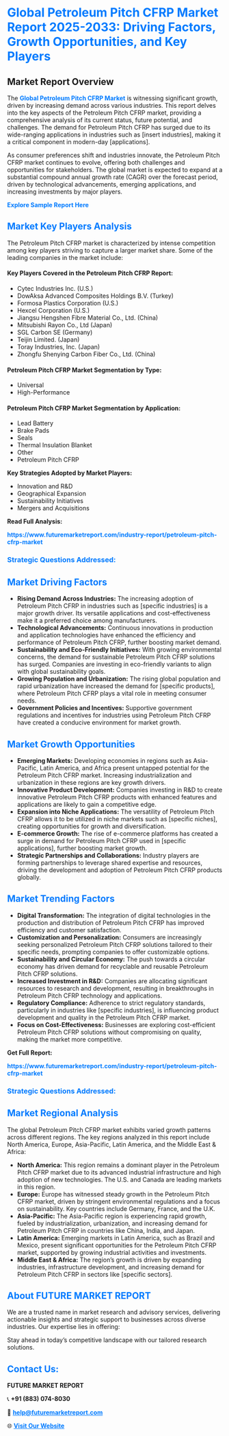 <h1 style="color: #007BFF;">Global Petroleum Pitch CFRP Market Report 2025-2033: Driving Factors, Growth Opportunities, and Key Players</h1>

<section id="overview">
<h2>Market Report Overview</h2>
<p>The <a href="https://www.futuremarketreport.com/industry-report/petroleum-pitch-cfrp-market" style="color: #007BFF; text-decoration: none;"><strong>Global Petroleum Pitch CFRP Market</strong></a> is witnessing significant growth, driven by increasing demand across various industries. This report delves into the key aspects of the Petroleum Pitch CFRP market, providing a comprehensive analysis of its current status, future potential, and challenges. The demand for Petroleum Pitch CFRP has surged due to its wide-ranging applications in industries such as [insert industries], making it a critical component in modern-day [applications].</p>
<p>As consumer preferences shift and industries innovate, the Petroleum Pitch CFRP market continues to evolve, offering both challenges and opportunities for stakeholders. The global market is expected to expand at a substantial compound annual growth rate (CAGR) over the forecast period, driven by technological advancements, emerging applications, and increasing investments by major players.</p>
</section>

<section id="overview">
<p><a href="https://www.futuremarketreport.com/request-sample/reportId=112467" style="color: #007BFF; text-decoration: none;"><strong>Explore Sample Report Here</strong></a></p>
</section>

<section id="key-players">
<h2 style="color: #007BFF;">Market Key Players Analysis</h2>
<p>The Petroleum Pitch CFRP market is characterized by intense competition among key players striving to capture a larger market share. Some of the leading companies in the market include:</p>
<h4>Key Players Covered in the Petroleum Pitch CFRP Report:</h4>
<ul><li>Cytec Industries Inc. (U.S.)</li><li>DowAksa Advanced Composites Holdings B.V. (Turkey)</li><li>Formosa Plastics Corporation (U.S.)</li><li>Hexcel Corporation (U.S.)</li><li>Jiangsu Hengshen Fibre Material Co., Ltd. (China)</li><li>Mitsubishi Rayon Co., Ltd (Japan)</li><li>SGL Carbon SE (Germany)</li><li>Teijin Limited. (Japan)</li><li>Toray Industries, Inc. (Japan)</li><li>Zhongfu Shenying Carbon Fiber Co., Ltd. (China)</li></ul>
<h4>Petroleum Pitch CFRP Market Segmentation by Type:</h4>
<ul><li>Universal</li><li>High-Performance</li></ul>

<h4>Petroleum Pitch CFRP Market Segmentation by Application:</h4>
<ul><li>Lead Battery</li><li>Brake Pads</li><li>Seals</li><li>Thermal Insulation Blanket</li><li>Other</li><li>Petroleum Pitch CFRP</li></ul>
<p><strong>Key Strategies Adopted by Market Players:</strong></p>
<ul>
<li>Innovation and R&D</li>
<li>Geographical Expansion</li>
<li>Sustainability Initiatives</li>
<li>Mergers and Acquisitions</li>
</ul>
</section>

<section>
<p><strong>Read Full Analysis: </strong></p><a href="https://www.futuremarketreport.com/industry-report/petroleum-pitch-cfrp-market" style="color: #007BFF; text-decoration: none;"><strong>https://www.futuremarketreport.com/industry-report/petroleum-pitch-cfrp-market</strong></a>
<h3 style="color: #007BFF;">Strategic Questions Addressed:</h3>
</section>

<section id="driving-factors">
<h2 style="color: #007BFF;">Market Driving Factors</h2>
<ul>
<li><strong>Rising Demand Across Industries:</strong> The increasing adoption of Petroleum Pitch CFRP in industries such as [specific industries] is a major growth driver. Its versatile applications and cost-effectiveness make it a preferred choice among manufacturers.</li>
<li><strong>Technological Advancements:</strong> Continuous innovations in production and application technologies have enhanced the efficiency and performance of Petroleum Pitch CFRP, further boosting market demand.</li>
<li><strong>Sustainability and Eco-Friendly Initiatives:</strong> With growing environmental concerns, the demand for sustainable Petroleum Pitch CFRP solutions has surged. Companies are investing in eco-friendly variants to align with global sustainability goals.</li>
<li><strong>Growing Population and Urbanization:</strong> The rising global population and rapid urbanization have increased the demand for [specific products], where Petroleum Pitch CFRP plays a vital role in meeting consumer needs.</li>
<li><strong>Government Policies and Incentives:</strong> Supportive government regulations and incentives for industries using Petroleum Pitch CFRP have created a conducive environment for market growth.</li>
</ul>
</section>

<section id="growth-opportunities">
<h2 style="color: #007BFF;">Market Growth Opportunities</h2>
<ul>
<li><strong>Emerging Markets:</strong> Developing economies in regions such as Asia-Pacific, Latin America, and Africa present untapped potential for the Petroleum Pitch CFRP market. Increasing industrialization and urbanization in these regions are key growth drivers.</li>
<li><strong>Innovative Product Development:</strong> Companies investing in R&D to create innovative Petroleum Pitch CFRP products with enhanced features and applications are likely to gain a competitive edge.</li>
<li><strong>Expansion into Niche Applications:</strong> The versatility of Petroleum Pitch CFRP allows it to be utilized in niche markets such as [specific niches], creating opportunities for growth and diversification.</li>
<li><strong>E-commerce Growth:</strong> The rise of e-commerce platforms has created a surge in demand for Petroleum Pitch CFRP used in [specific applications], further boosting market growth.</li>
<li><strong>Strategic Partnerships and Collaborations:</strong> Industry players are forming partnerships to leverage shared expertise and resources, driving the development and adoption of Petroleum Pitch CFRP products globally.</li>
</ul>
</section>

<section id="trending-factors">
<h2 style="color: #007BFF;">Market Trending Factors</h2>
<ul>
<li><strong>Digital Transformation:</strong> The integration of digital technologies in the production and distribution of Petroleum Pitch CFRP has improved efficiency and customer satisfaction.</li>
<li><strong>Customization and Personalization:</strong> Consumers are increasingly seeking personalized Petroleum Pitch CFRP solutions tailored to their specific needs, prompting companies to offer customizable options.</li>
<li><strong>Sustainability and Circular Economy:</strong> The push towards a circular economy has driven demand for recyclable and reusable Petroleum Pitch CFRP solutions.</li>
<li><strong>Increased Investment in R&D:</strong> Companies are allocating significant resources to research and development, resulting in breakthroughs in Petroleum Pitch CFRP technology and applications.</li>
<li><strong>Regulatory Compliance:</strong> Adherence to strict regulatory standards, particularly in industries like [specific industries], is influencing product development and quality in the Petroleum Pitch CFRP market.</li>
<li><strong>Focus on Cost-Effectiveness:</strong> Businesses are exploring cost-efficient Petroleum Pitch CFRP solutions without compromising on quality, making the market more competitive.</li>
</ul>
</section>

<section>
<p><strong>Get Full Report: </strong></p><a href="https://www.futuremarketreport.com/industry-report/petroleum-pitch-cfrp-market" style="color: #007BFF; text-decoration: none;"><strong>https://www.futuremarketreport.com/industry-report/petroleum-pitch-cfrp-market</strong></a>
<h3 style="color: #007BFF;">Strategic Questions Addressed:</h3>
</section>


<section id="regional-analysis">
<h2 style="color: #007BFF;">Market Regional Analysis</h2>
<p>The global Petroleum Pitch CFRP market exhibits varied growth patterns across different regions. The key regions analyzed in this report include North America, Europe, Asia-Pacific, Latin America, and the Middle East & Africa:</p>
<ul>
<li><strong>North America:</strong> This region remains a dominant player in the Petroleum Pitch CFRP market due to its advanced industrial infrastructure and high adoption of new technologies. The U.S. and Canada are leading markets in this region.</li>
<li><strong>Europe:</strong> Europe has witnessed steady growth in the Petroleum Pitch CFRP market, driven by stringent environmental regulations and a focus on sustainability. Key countries include Germany, France, and the U.K.</li>
<li><strong>Asia-Pacific:</strong> The Asia-Pacific region is experiencing rapid growth, fueled by industrialization, urbanization, and increasing demand for Petroleum Pitch CFRP in countries like China, India, and Japan.</li>
<li><strong>Latin America:</strong> Emerging markets in Latin America, such as Brazil and Mexico, present significant opportunities for the Petroleum Pitch CFRP market, supported by growing industrial activities and investments.</li>
<li><strong>Middle East & Africa:</strong> The region’s growth is driven by expanding industries, infrastructure development, and increasing demand for Petroleum Pitch CFRP in sectors like [specific sectors].</li>
</ul>
</section>

<footer>
<h2 style="color: #007BFF;">About FUTURE MARKET REPORT</h2>
<p>We are a trusted name in market research and advisory services, delivering actionable insights and strategic support to businesses across diverse industries. Our expertise lies in offering:</p>

<p>Stay ahead in today’s competitive landscape with our tailored research solutions.</p>

<h2 style="color: #007BFF;">Contact Us:</h2>
<p><strong>FUTURE MARKET REPORT</strong></p>
<p>📞 <strong>+91 (883) 074-8030</strong></p>
<p>📧 <strong><a href="mailto:help@futuremarketreport.com" style="color: #007BFF;">help@futuremarketreport.com</a></strong></p>
<p>🌐 <strong><a href="https://www.futuremarketreport.com/" style="color: #007BFF;">Visit Our Website</a></strong></p>
</footer>